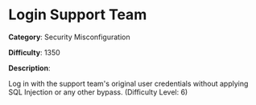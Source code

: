 # Login Support Team

**Category**: Security Misconfiguration

**Difficulty**: 1350

**Description**:

Log in with the support team's original user credentials without applying SQL Injection or any other bypass. (Difficulty Level: 6)
